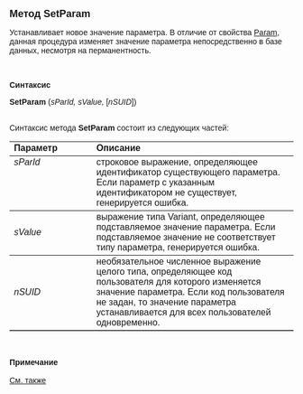 <html>
<head>
<title>SetParam</title>
</head>

<body>

<p><font size="4" face="Arial"><strong>Метод SetParam</strong></font></p>

<p><font face="Arial">Устанавливает новое значение параметра. В 
отличие от свойства <a href="Param.html">Param</a>, данная процедура изменяет 
значение параметра непосредственно в базе данных, несмотря на перманентность. </font></p>

<p class="label">&nbsp;</p>

<p class="label"><font face="Arial"><b>Синтаксис</b></font></p>

<p><font face="Arial"><strong>SetParam</strong> (<em>sParId, sValue, </em>
[<em>nSUID</em>])</font></p>

<p><font face="Arial"><br>
Синтаксис метода<strong> SetParam</strong> состоит из следующих частей:</font></p>

<table border="1" cellPadding="5" cols="2" frame="below" rules="rows">
<TBODY>
  <tr vAlign="top">
    <td class="label" width="29%"><font face="Arial"><b>Параметр</b></font></td>
    <td class="label" width="71%"><font face="Arial"><strong>Описание</strong></font></td>
  </tr>
  <tr vAlign="top">
    <td width="29%"><em><font face="Arial">sParId</font></em></td>
    <td width="71%"><font face="Arial">строковое выражение, 
	определяющее идентификатор существующего параметра. Если параметр с 
	указанным идентификатором не существует, генерируется ошибка.</font></td>
  </tr>
  <tr>
    <td width="29%"><font face="Arial"><em>sValue</em></font></td>
    <td width="71%"><font face="Arial">выражение типа Variant, 
	определяющее подставляемое значение параметра. Если подставляемое значение 
	не соответствует типу параметра, генерируется ошибка.</font></td>
  </tr>
  <tr>
    <td width="29%"><em><font face="Arial">nSUID</font></em></td>
    <td width="71%"><font face="Arial">необязательное численное 
	выражение целого типа, определяющее код пользователя для которого изменяется 
	значение параметра. Если код пользователя не задан, то значение параметра 
	устанавливается для всех пользователей одновременно.</font></td>
  </tr>
</TBODY>
</table>

<p class="label">&nbsp;</p>

<p class="label"><font face="Arial"><b>Примечание<br>
</b><br>
<a href="GetParam.html">См. также</a></font></p>
</body>
</html>
